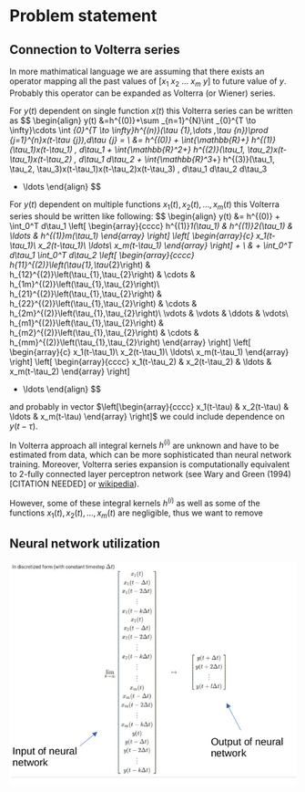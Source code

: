 # Problem statement

## Connection to Volterra series

In more mathimatical language we are assuming that there exists an operator mapping all the past values of $\left[x_1~x_2~\ldots~x_m~y \right]$ to future value of $y$. Probably this operator can be expanded as Volterra (or Wiener) series.

For $y(t)$ dependent on single function $x(t)$ this Volterra series can be written as
$$
\begin{align}
y(t) &=h^{(0)}+\sum _{n=1}^{N}\int _{0}^{T \to \infty}\cdots \int _{0}^{T \to \infty}h^{(n)}(\tau _{1},\dots ,\tau _{n})\prod _{j=1}^{n}x(t-\tau _{j})\,d\tau _{j} = \\
&= h^{(0)} + \int_{\mathbb{R}_+} h^{(1)}(\tau_1)x(t-\tau_1) \, d\tau_1 +
\int_{\mathbb{R}^2_+} h^{(2)}(\tau_1, \tau_2)x(t-\tau_1)x(t-\tau_2) \,
d\tau_1 d\tau_2 + 
\int_{\mathbb{R}^3_+} h^{(3)}(\tau_1, \tau_2,
\tau_3)x(t-\tau_1)x(t-\tau_2)x(t-\tau_3) \, d\tau_1 d\tau_2 d\tau_3
+ \ldots
\end{align}
$$

For $y(t)$ dependent on multiple functions $x_1(t),x_2(t), \ldots, x_m(t)$ this Volterra series should be written like following:
$$
\begin{align}
y(t) &= h^{(0)} +
\int_0^T d\tau_1 
\left[
\begin{array}{cccc}
h^{(1)}_1(\tau_1) & h^{(1)}_2(\tau_1) & \ldots & h^{(1)}_m(\tau_1)
\end{array}
\right]
\left[
  \begin{array}{c}
x_1(t-\tau_1)\\
x_2(t-\tau_1)\\
\ldots\\
x_m(t-\tau_1)
\end{array} 
\right] + \\
& + \int_0^T d\tau_1 \int_0^T d\tau_2 
\left[
\begin{array}{cccc}
h_{11}^{(2)}\left(\tau_{1},\tau_{2}\right) & h_{12}^{(2)}\left(\tau_{1},\tau_{2}\right) & \cdots & h_{1m}^{(2)}\left(\tau_{1},\tau_{2}\right)\\
h_{21}^{(2)}\left(\tau_{1},\tau_{2}\right) & h_{22}^{(2)}\left(\tau_{1},\tau_{2}\right) & \cdots & h_{2m}^{(2)}\left(\tau_{1},\tau_{2}\right)\\
\vdots & \vdots & \ddots & \vdots\\
h_{m1}^{(2)}\left(\tau_{1},\tau_{2}\right) & h_{m2}^{(2)}\left(\tau_{1},\tau_{2}\right) & \cdots & h_{mm}^{(2)}\left(\tau_{1},\tau_{2}\right)
\end{array}
\right]
\left[
  \begin{array}{c}
x_1(t-\tau_1)\\
x_2(t-\tau_1)\\
\ldots\\
x_m(t-\tau_1)
\end{array} 
\right]
\left[
\begin{array}{cccc}
x_1(t-\tau_2) & x_2(t-\tau_2) & \ldots & x_m(t-\tau_2)
\end{array}
\right]
+ \ldots
\end{align}
$$

and probably in vector $\left[\begin{array}{cccc}
x_1(t-\tau) & x_2(t-\tau) & \ldots & x_m(t-\tau)
\end{array}
\right]$ we could include dependence on $y(t-\tau)$.

In Volterra approach all integral kernels $h^{(i)}$ are unknown and have to be estimated from data, which can be more sophisticated than neural network training. Moreover, Volterra series expansion is computationally equivalent to 2-fully connected layer perceptron network (see Wary and Green (1994)[CITATION NEEDED] or [wikipedia](https://en.wikipedia.org/wiki/Volterra_series#Feedforward_network)).

However, some of these integral kernels $h^{(i)}$ as well as some of the functions $x_1(t),x_2(t), \ldots, x_m(t)$ are negligible, thus we want to remove


## Neural network utilization

![Input_vs_output](https://github.com/KKobuszewski/aluminium-prediction/blob/main/readme/Input_vs_output.png)